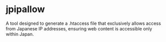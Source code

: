# jpipallow
A tool designed to generate a .htaccess file that exclusively allows access from Japanese IP addresses, ensuring web content is accessible only within Japan.
